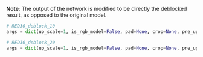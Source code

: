 **Note**: The output of the network is modified to be directly the deblocked result, as opposed to the original model.

```python
# RED30_deblock_10
args = dict(up_scale=1, is_rgb_model=False, pad=None, crop=None, pre_upscale=False, upscale_uv=False)

# RED30_deblock_20
args = dict(up_scale=1, is_rgb_model=False, pad=None, crop=None, pre_upscale=False, upscale_uv=False)
```

